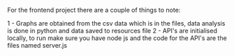 For the frontend project there are a couple of things to note:

1 - Graphs are obtained from the csv data which is in the files, data analysis is done in python and data saved to resources file
2 - API's are initialised locally, to run make sure you have node js and the code for the API's are the files named server.js
